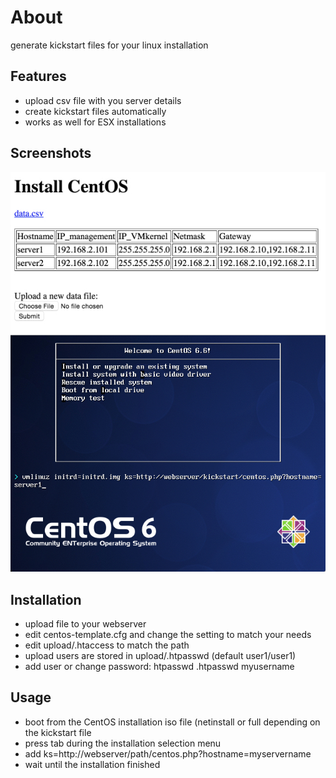 # About
generate kickstart files for your linux installation

## Features
- upload csv file with you server details
- create kickstart files automatically
- works as well for ESX installations

## Screenshots
![webinterface](/doc/screenshots/webinterface.jpg?raw=true "Login")  
![boot](/doc/screenshots/boot.jpg?raw=true "Login")

## Installation
- upload file to your webserver
- edit centos-template.cfg and change the setting to match your needs
- edit upload/.htaccess to match the path
- upload users are stored in upload/.htpasswd (default user1/user1)
- add user or change password: htpasswd .htpasswd myusername

## Usage
- boot from the CentOS installation iso file (netinstall or full depending on the kickstart file  
- press tab during the installation selection menu
- add ks=http://webserver/path/centos.php?hostname=myservername
- wait until the installation finished

